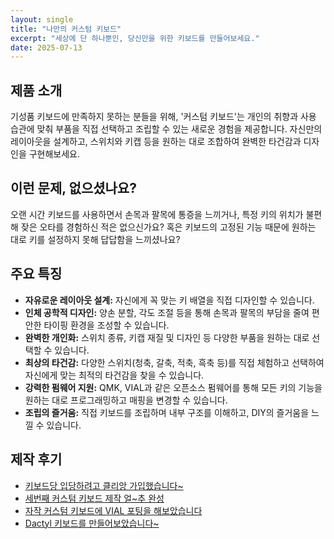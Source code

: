 ```yaml
---
layout: single
title: "나만의 커스텀 키보드"
excerpt: "세상에 단 하나뿐인, 당신만을 위한 키보드를 만들어보세요."
date: 2025-07-13
---
```


## 제품 소개

기성품 키보드에 만족하지 못하는 분들을 위해, '커스텀 키보드'는 개인의 취향과 사용 습관에 맞춰 부품을 직접 선택하고 조립할 수 있는 새로운 경험을 제공합니다. 자신만의 레이아웃을 설계하고, 스위치와 키캡 등을 원하는 대로 조합하여 완벽한 타건감과 디자인을 구현해보세요.

## 이런 문제, 없으셨나요?

오랜 시간 키보드를 사용하면서 손목과 팔목에 통증을 느끼거나, 특정 키의 위치가 불편해 잦은 오타를 경험하신 적은 없으신가요? 혹은 키보드의 고정된 기능 때문에 원하는 대로 키를 설정하지 못해 답답함을 느끼셨나요?

## 주요 특징

- **자유로운 레이아웃 설계:** 자신에게 꼭 맞는 키 배열을 직접 디자인할 수 있습니다.
- **인체 공학적 디자인:** 양손 분할, 각도 조절 등을 통해 손목과 팔목의 부담을 줄여 편안한 타이핑 환경을 조성할 수 있습니다.
- **완벽한 개인화:** 스위치 종류, 키캡 재질 및 디자인 등 다양한 부품을 원하는 대로 선택할 수 있습니다.
- **최상의 타건감:** 다양한 스위치(청축, 갈축, 적축, 흑축 등)를 직접 체험하고 선택하여 자신에게 맞는 최적의 타건감을 찾을 수 있습니다.
- **강력한 펌웨어 지원:** QMK, VIAL과 같은 오픈소스 펌웨어를 통해 모든 키의 기능을 원하는 대로 프로그래밍하고 매핑을 변경할 수 있습니다.
- **조립의 즐거움:** 직접 키보드를 조립하며 내부 구조를 이해하고, DIY의 즐거움을 느낄 수 있습니다.

## 제작 후기

- [키보드당 입당하려고 클리앙 가입했습니다~](https://www.clien.net/service/board/cm_keyboard/18101249)
- [세번째 커스텀 키보드 제작 얼~추 완성](https://www.clien.net/service/board/cm_keyboard/18206633)
- [자작 커스텀 키보드에 VIAL 포팅을 해보았습니다](https://www.clien.net/service/board/cm_keyboard/18390054)
- [Dactyl 키보드를 만들어보았습니다~](https://www.clien.net/service/board/cm_keyboard/19008972)